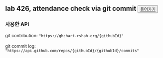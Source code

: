 ## lab 426, attendance check via git commit <button><a href="http://220.67.124.108/">들어가기</a></button>


### 사용한 API
git contribution: `"https://ghchart.rshah.org/{githubId}"`
<br><br>
git commit log: `"https://api.github.com/repos/{githubId}/{githubId}/commits"`
